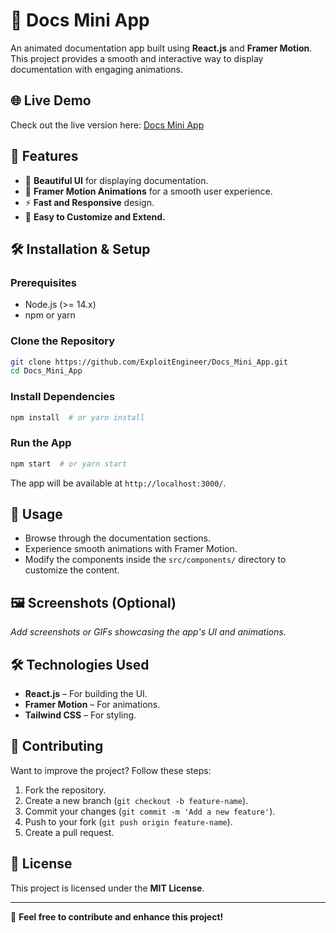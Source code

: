 # 📄 Docs Mini App

An animated documentation app built using **React.js** and **Framer Motion**. This project provides a smooth and interactive way to display documentation with engaging animations.

## 🌐 Live Demo
Check out the live version here: [Docs Mini App](https://docs-mini-app-rho.vercel.app)

## 🚀 Features
- 📜 **Beautiful UI** for displaying documentation.
- 🎨 **Framer Motion Animations** for a smooth user experience.
- ⚡ **Fast and Responsive** design.
- 🔧 **Easy to Customize and Extend.**

## 🛠 Installation & Setup

### **Prerequisites**
- Node.js (>= 14.x)
- npm or yarn

### **Clone the Repository**
```bash
git clone https://github.com/ExploitEngineer/Docs_Mini_App.git
cd Docs_Mini_App
```

### **Install Dependencies**
```bash
npm install  # or yarn install
```

### **Run the App**
```bash
npm start  # or yarn start
```

The app will be available at `http://localhost:3000/`.

## 📌 Usage
- Browse through the documentation sections.
- Experience smooth animations with Framer Motion.
- Modify the components inside the `src/components/` directory to customize the content.

## 🖼 Screenshots (Optional)
_Add screenshots or GIFs showcasing the app's UI and animations._

## 🛠 Technologies Used
- **React.js** – For building the UI.
- **Framer Motion** – For animations.
- **Tailwind CSS** – For styling.

## 🤝 Contributing
Want to improve the project? Follow these steps:
1. Fork the repository.
2. Create a new branch (`git checkout -b feature-name`).
3. Commit your changes (`git commit -m 'Add a new feature'`).
4. Push to your fork (`git push origin feature-name`).
5. Create a pull request.

## 📜 License
This project is licensed under the **MIT License**.

---
🚀 **Feel free to contribute and enhance this project!**

